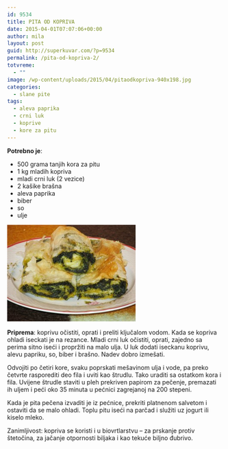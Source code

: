 ```yaml
---
id: 9534
title: PITA OD KOPRIVA
date: 2015-04-01T07:07:06+00:00
author: mila
layout: post
guid: http://superkuvar.com/?p=9534
permalink: /pita-od-kopriva-2/
totvreme:
  - ""
image: /wp-content/uploads/2015/04/pitaodkopriva-940x198.jpg
categories:
  - slane pite
tags:
  - aleva paprika
  - crni luk
  - koprive
  - kore za pitu
---
```

**Potrebno je**:  
* 500 grama tanjih kora za pitu  
* 1 kg mladih kopriva  
* mladi crni luk (2 vezice)  
* 2 kašike brašna  
* aleva paprika  
* biber  
* so  
* ulje

[<img class="alignnone size-medium wp-image-9579" src="/wp-content/uploads/2015/04/pitaodkopriva-300x225.jpg" alt="pitaodkopriva" width="300" height="225" />](/wp-content/uploads/2015/04/pitaodkopriva-e1430747125697.jpg)

**Priprema**: koprivu očistiti, oprati i preliti ključalom vodom. Kada se kopriva ohladi iseckati je na rezance. Mladi crni luk očistiti, oprati, zajedno sa perima sitno iseći i propržiti na malo ulja. U luk dodati iseckanu koprivu, alevu papriku, so, biber i brašno. Nadev dobro izmešati.

Odvojiti po četiri kore, svaku poprskati mešavinom ulja i vode, pa preko četvrte rasporediti deo fila i uviti kao štrudlu. Tako uraditi sa ostatkom kora i fila. Uvijene štrudle staviti u pleh prekriven papirom za pečenje, premazati ih uljem i peći oko 35 minuta u pećnici zagrejanoj na 200 stepeni.

Kada je pita pečena izvaditi je iz pećnice, prekriti platnenom salvetom i ostaviti da se malo ohladi. Toplu pitu iseći na parčad i služiti uz jogurt ili kiselo mleko.

Zanimljivost: kopriva se koristi i u biovrtlarstvu &#8211; za prskanje protiv štetočina, za jačanje otpornosti biljaka i kao tekuće biljno đubrivo.